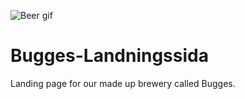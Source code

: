 ![Beer gif](https://media1.giphy.com/media/6S9cWuMVtjfPz1GYqK/giphy.gif?cid=ecf05e47nnct7o2zgr4aw1h25uj7zee4mdevk6rz1npx0tk3&rid=giphy.gif&ct=g)

# Bugges-Landningssida

Landing page for our made up brewery called Bugges.
